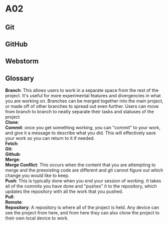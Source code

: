 # A02

## Git

## GitHub

## Webstorm

## Glossary
<strong>Branch</strong>: This allows users to work in a separate space from the rest of the project. It's useful for more experimental features and divergencies in what you are working on. Branches can be merged together into the main project, or made off of other branches to spread out even further. Users can move from branch to branch to neatly separate their tasks and statuses of the project
<br><strong>Clone</strong>:
<br><strong>Commit</strong>: once you get something working, you can "commit" to your work, and give it a message to describe what you did. This will effectively save your work so you can return to it if needed.
<br><strong>Fetch</strong>:
<br><strong>Git</strong>:
<br><strong>Github</strong>:
<br><strong>Merge</strong>:
<br><strong>Merge Conflict</strong>: This occurs when the content that you are attempting to merge and the preexisting code are different and git cannot figure out which change you would like to keep.
<br><strong>Push</strong>: This is typically done when you end your session of working. It takes all of the commits you have done and "pushes" it to the repository, which updates the repository with all the work that you pushed.
<br><strong>Pull</strong>:
<br><strong>Remote</strong>:
<br><strong>Repository</strong>: A repository is where all of the project is held. Any device can see the project from here, and from here they can also clone the project to their own local device to work.
